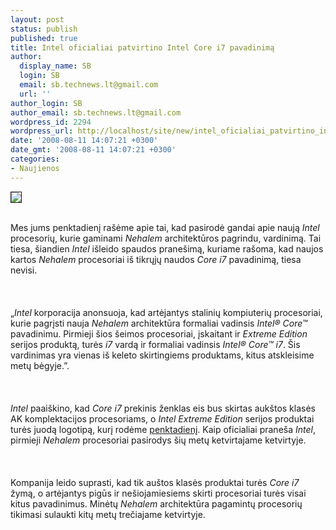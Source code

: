 ```yaml
---
layout: post
status: publish
published: true
title: Intel oficialiai patvirtino Intel Core i7 pavadinimą
author:
  display_name: SB
  login: SB
  email: sb.technews.lt@gmail.com
  url: ''
author_login: SB
author_email: sb.technews.lt@gmail.com
wordpress_id: 2294
wordpress_url: http://localhost/site/new/intel_oficialiai_patvirtino_intel_core_i7_pavadinima/
date: '2008-08-11 14:07:21 +0300'
date_gmt: '2008-08-11 14:07:21 +0300'
categories:
- Naujienos
---
```

<div class="imgright"><img src="http://www.technews.lt/upl/Failai/core-i7-logo.jpg" border="1"></div>
<p><br>Mes jums penktadienį rašėme apie tai, kad pasirodė gandai apie naują <i>Intel</i> procesorių, kurie gaminami <i>Nehalem</i> architektūros pagrindu, vardinimą. Tai tiesa, šiandien <i>Intel</i> išleido spaudos pranešimą, kuriame rašoma, kad naujos kartos <i>Nehalem</i> procesoriai iš tikrųjų naudos <i>Core i7</i> pavadinimą, tiesa nevisi.<br />
<br><br />
<br>„<i>Intel</i> korporacija anonsuoja, kad artėjantys stalinių kompiuterių procesoriai, kurie pagrįsti nauja <i>Nehalem</i> architektūra formaliai vadinsis <i>Intel® Core™</i> pavadinimu. Pirmieji šios šeimos procesoriai, įskaitant ir <i>Extreme Edition</i> serijos produktą, turės <i>i7</i> vardą ir formaliai vadinsis <i>Intel® Core™ i7</i>. Šis vardinimas yra vienas iš keleto skirtingiems produktams, kitus atskleisime metų bėgyje.”.<br />
<br><br />
<br><i>Intel</i> paaiškino, kad <i>Core i7</i> prekinis ženklas eis bus skirtas aukštos klasės AK komplektacijos procesoriams, o <i>Intel Extreme Edition</i> serijos produktai turės juodą logotipą, kurį rodėme <a class="ns" href=" http://www.technews.lt/index.php?id=Kas&amp;Id=2182">penktadienį</a>. Kaip oficialiai praneša <i>Intel</i>, pirmieji <i>Nehalem</i> procesoriai pasirodys šių metų ketvirtajame ketvirtyje.<br />
<br><br />
<br>Kompanija leido suprasti, kad tik auštos klasės produktai turės <i>Core i7</i> žymą, o artėjantys pigūs ir nešiojamiesiems skirti procesoriai turės visai kitus pavadinimus. Minėtų <i>Nehalem</i> architektūra pagamintų procesorių tikimasi sulaukti kitų metų trečiajame ketvirtyje.<br />
<br><br />
<br><br />
<br></p>
